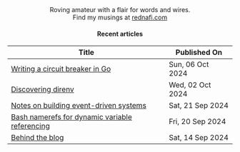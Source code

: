 <div align="center">
Roving amateur with a flair for words and wires. <br>
Find my musings at <a href="https://rednafi.com/" rel="me">rednafi.com</a>
</div><div align="center">

#### Recent articles

| Title | Published On |
| ----- | ------------ |
| [Writing a circuit breaker in Go](https://rednafi.com/go/circuit_breaker/) | Sun, 06 Oct 2024 |
| [Discovering direnv](https://rednafi.com/misc/direnv/) | Wed, 02 Oct 2024 |
| [Notes on building event-driven systems](https://rednafi.com/misc/notes_on_event_driven_systems/) | Sat, 21 Sep 2024 |
| [Bash namerefs for dynamic variable referencing](https://rednafi.com/misc/bash_namerefs/) | Fri, 20 Sep 2024 |
| [Behind the blog](https://rednafi.com/misc/behind_the_blog/) | Sat, 14 Sep 2024 |
</div>